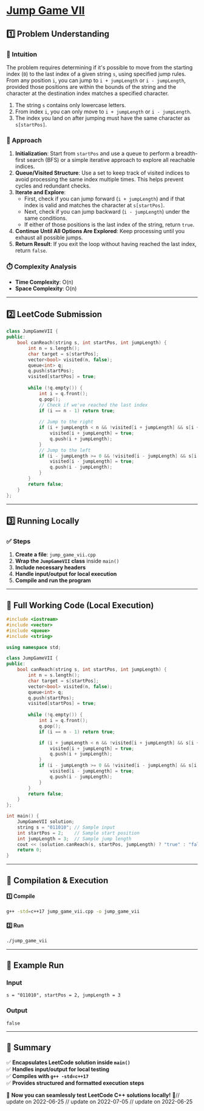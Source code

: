 # **[Jump Game VII](https://leetcode.com/problems/jump-game-vii/description/)**  

## **1️⃣ Problem Understanding**  
### **📌 Intuition**  
The problem requires determining if it's possible to move from the starting index (`0`) to the last index of a given string `s`, using specified jump rules. From any position `i`, you can jump to `i + jumpLength` or `i - jumpLength`, provided those positions are within the bounds of the string and the character at the destination index matches a specified character.

1. The string `s` contains only lowercase letters.
2. From index `i`, you can only move to `i + jumpLength` or `i - jumpLength`.
3. The index you land on after jumping must have the same character as `s[startPos]`.

### **🚀 Approach**  
1. **Initialization**: Start from `startPos` and use a queue to perform a breadth-first search (BFS) or a simple iterative approach to explore all reachable indices.
2. **Queue/Visited Structure**: Use a set to keep track of visited indices to avoid processing the same index multiple times. This helps prevent cycles and redundant checks.
3. **Iterate and Explore**:
   - First, check if you can jump forward (`i + jumpLength`) and if that index is valid and matches the character at `s[startPos]`.
   - Next, check if you can jump backward (`i - jumpLength`) under the same conditions.
   - If either of those positions is the last index of the string, return `true`.
4. **Continue Until All Options Are Explored**: Keep processing until you exhaust all possible jumps.
5. **Return Result**: If you exit the loop without having reached the last index, return `false`.

### **⏱️ Complexity Analysis**  
- **Time Complexity**: O(n)  
- **Space Complexity**: O(n)  

---  

## **2️⃣ LeetCode Submission**  
```cpp
class JumpGameVII {
public:
    bool canReach(string s, int startPos, int jumpLength) {
        int n = s.length();
        char target = s[startPos];
        vector<bool> visited(n, false);
        queue<int> q;
        q.push(startPos);
        visited[startPos] = true;
        
        while (!q.empty()) {
            int i = q.front();
            q.pop();
            // Check if we've reached the last index
            if (i == n - 1) return true;
            
            // Jump to the right
            if (i + jumpLength < n && !visited[i + jumpLength] && s[i + jumpLength] == target) {
                visited[i + jumpLength] = true;
                q.push(i + jumpLength);
            }
            // Jump to the left
            if (i - jumpLength >= 0 && !visited[i - jumpLength] && s[i - jumpLength] == target) {
                visited[i - jumpLength] = true;
                q.push(i - jumpLength);
            }
        }
        return false;
    }
};
```  

---  

## **3️⃣ Running Locally**  
### **✅ Steps**  
1. **Create a file**: `jump_game_vii.cpp`  
2. **Wrap the `JumpGameVII` class** inside `main()`  
3. **Include necessary headers**  
4. **Handle input/output for local execution**  
5. **Compile and run the program**  

---  

## **📝 Full Working Code (Local Execution)**  
```cpp
#include <iostream>
#include <vector>
#include <queue>
#include <string>

using namespace std;

class JumpGameVII {
public:
    bool canReach(string s, int startPos, int jumpLength) {
        int n = s.length();
        char target = s[startPos];
        vector<bool> visited(n, false);
        queue<int> q;
        q.push(startPos);
        visited[startPos] = true;
        
        while (!q.empty()) {
            int i = q.front();
            q.pop();
            if (i == n - 1) return true;

            if (i + jumpLength < n && !visited[i + jumpLength] && s[i + jumpLength] == target) {
                visited[i + jumpLength] = true;
                q.push(i + jumpLength);
            }
            if (i - jumpLength >= 0 && !visited[i - jumpLength] && s[i - jumpLength] == target) {
                visited[i - jumpLength] = true;
                q.push(i - jumpLength);
            }
        }
        return false;
    }
};

int main() {
    JumpGameVII solution;
    string s = "011010"; // Sample input
    int startPos = 2;    // Sample start position
    int jumpLength = 3;  // Sample jump length
    cout << (solution.canReach(s, startPos, jumpLength) ? "true" : "false") << endl;
    return 0;
}
```  

---  

## **🔧 Compilation & Execution**  
#### **1️⃣ Compile**  
```bash
g++ -std=c++17 jump_game_vii.cpp -o jump_game_vii
```  

#### **2️⃣ Run**  
```bash
./jump_game_vii
```  

---  

## **🎯 Example Run**  
### **Input**  
```
s = "011010", startPos = 2, jumpLength = 3
```  
### **Output**  
```
false
```  

---  

## **📌 Summary**  
✅ **Encapsulates LeetCode solution inside `main()`**  
✅ **Handles input/output for local testing**  
✅ **Compiles with `g++ -std=c++17`**  
✅ **Provides structured and formatted execution steps**  

🚀 **Now you can seamlessly test LeetCode C++ solutions locally!** 🚀// update on 2022-06-25
// update on 2022-07-05
// update on 2022-06-25
